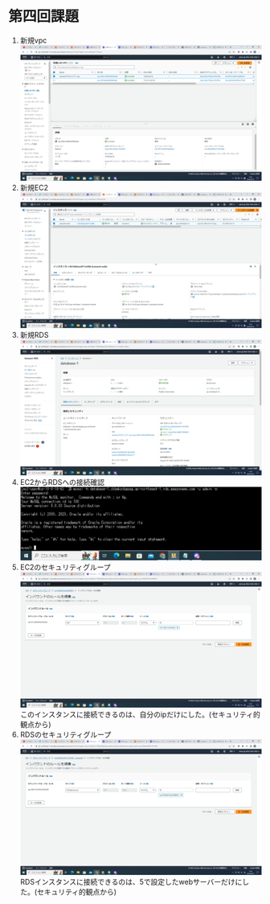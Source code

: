 # 第四回課題
1. 新規vpc  
![vpc](./img/lesson4-vpc.png) 
2. 新規EC2  
![EC2](./img/lesson4-instance.png)  
3. 新規RDS  
![RDS](./img/rds-database.png)   
4. EC2からRDSへの接続確認  
![EC2-RDS](./img/ec2-myaql.png)  
5. EC2のセキュリティグループ  
![EC2-inbound](./img/ec2-inbound.png)  
このインスタンスに接続できるのは、自分のipだけにした。(セキュリティ的観点から)　
6. RDSのセキュリティグループ  
![rds-inbound](./img/rds-inboundo.png)  
RDSインスタンスに接続できるのは、5で設定したwebサーバーだけにした。(セキュリティ的観点から) 
